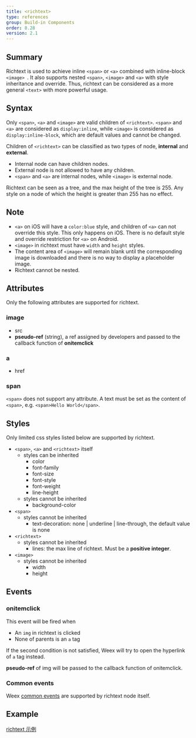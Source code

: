 ```yaml
---
title: <richtext>
type: references
group: Build-in Components
order: 8.28
version: 2.1
---
```


## Summary
Richtext is used to achieve inline `<span>` or `<a>` combined with inline-block `<image> `. It also supports nested `<span>`, `<image>` and `<a>` with style inheritance and override. Thus, richtext can be considered as a more general `<text>` with more powerful usage.

## Syntax
Only `<span>`, `<a>` and `<image>` are valid children of `<richtext>`. `<span>` and `<a>` are considered as `display:inline`, while `<image>` is considered as `display:inline-block`, which are default values and cannot be changed.

Children of `<richtext>` can be classified as two types of node, **internal** and **external**.
* Internal node can have children nodes.
* External node is not allowed to have any children.
* `<span>` and `<a>` are internal nodes, while `<image>` is external node.

Richtext can be seen as a tree, and the max height of the tree is 255. Any style on a node of which the height is greater than 255 has no effect.

## Note
* `<a>` on iOS will have a `color:blue` style, and children of `<a>` can not override this style. This only happens on iOS. There is no default style and override restriction for `<a>` on Android.
* `<image>` in richtext must have `width` and `height` styles.
* The content area of `<image>` will remain blank until the corresponding image is downloaded and there is no way to display a placeholder image.
* Richtext cannot be nested.

## Attributes
Only the following attributes are supported for richtext.

### image
* src
* **pseudo-ref** (string), a ref assigned by developers and passed to the callback function of **onitemclick**

### a
* href

### span
`<span>` does not support any attribute. A text must be set as the content of `<span>`, e.g. `<span>Hello World</span>`.

## Styles
Only limited css styles listed below are supported by richtext.

* `<span>`, `<a>` and `<richtext>` itself
    * styles can be inherited
        * color
        * font-family
        * font-size
        * font-style
        * font-weight
        * line-height
    * styles cannot be inherited
        * background-color
* `<span>`
    * styles cannot be inherited
        * text-decoration: none | underline | line-through, the default value is none
* `<richtext>`
    * styles cannot be inherited
        * lines: the max line of richtext. Must be a **positive integer**.
* `<image>`
    * styles cannot be inherited
        * width
        * height

## Events

### onitemclick

This event will be fired when
* An `img` in richtext is clicked
* None of parents is an `a` tag

If the second condition is not satisfied, Weex will try to open the hyperlink of `a` tag instead.

**pseudo-ref** of img will be passed to the callback function of onitemclick.

### Common events
Weex [common events](https://weex-project.io/references/common-event.html) are supported by richtext node itself.

## Example

[richtext 示例](http://dotwe.org/vue/f60fa4323e8248c91ed88d53af2ce9fc)
